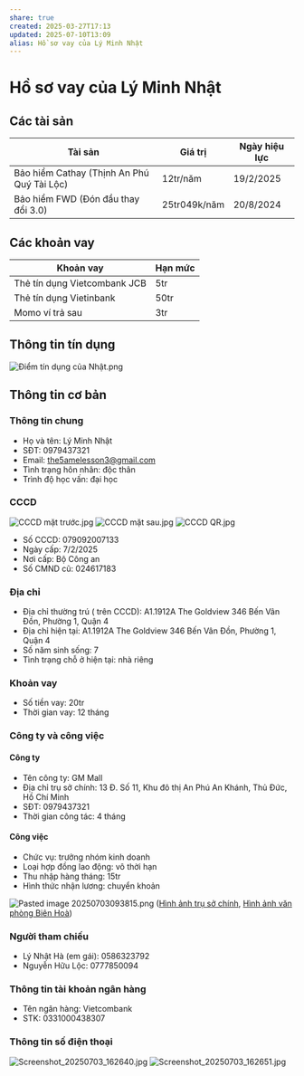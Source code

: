 ```yaml
---
share: true
created: 2025-03-27T17:13
updated: 2025-07-10T13:09
alias: Hồ sơ vay của Lý Minh Nhật
---
```

# Hồ sơ vay của Lý Minh Nhật
## Các tài sản 
| Tài sản                                    | Giá trị      | Ngày hiệu lực |
| ------------------------------------------ | ------------ | ------------- |
| Bảo hiểm Cathay (Thịnh An Phú Quý Tài Lộc) | 12tr/năm     | 19/2/2025     |
| Bảo hiểm FWD (Đón đầu thay đổi 3.0)        | 25tr049k/năm | 20/8/2024     |

## Các khoản vay
| Khoản vay                    | Hạn mức |
| ---------------------------- | ------- |
| Thẻ tín dụng Vietcombank JCB | 5tr     |
| Thẻ tín dụng Vietinbank      | 50tr    |
| Momo ví trả sau              | 3tr     |

## Thông tin tín dụng
![Điểm tín dụng của Nhật.png](../../../../assets/attachments/%C4%90i%E1%BB%83m%20t%C3%ADn%20d%E1%BB%A5ng%20c%E1%BB%A7a%20Nh%E1%BA%ADt.png)

## Thông tin cơ bản
### Thông tin chung
- Họ và tên: Lý Minh Nhật 
- SĐT: 0979437321 
- Email: the5amelesson3@gmail.com 
- Tình trạng hôn nhân: độc thân
- Trình độ học vấn: đại học

### CCCD
![CCCD mặt trước.jpg](../../../../assets/attachments/CCCD%20m%E1%BA%B7t%20tr%C6%B0%E1%BB%9Bc.jpg)
![CCCD mặt sau.jpg](../../../../assets/attachments/CCCD%20m%E1%BA%B7t%20sau.jpg)
![CCCD QR.jpg](../../../../assets/attachments/CCCD%20QR.jpg)

- Số CCCD: 079092007133
- Ngày cấp:  7/2/2025 
- Nơi cấp: Bộ Công an
- Số CMND cũ: 024617183 

### Địa chỉ
- Địa chỉ thường trú ( trên CCCD): A1.1912A The Goldview 346 Bến Vân Đồn, Phường 1, Quận 4 
- Địa chỉ hiện tại: A1.1912A The Goldview 346 Bến Vân Đồn, Phường 1, Quận 4 
- Số năm sinh sống: 7
- Tình trạng chỗ ở hiện tại: nhà riêng

### Khoản vay
- Số tiền vay: 20tr
- Thời gian vay: 12 tháng

### Công ty và công việc
#### Công ty
- Tên công ty: GM Mall
- Địa chỉ trụ sở chính: 13 Đ. Số 11, Khu đô thị An Phú An Khánh, Thủ Đức, Hồ Chí Minh
- SĐT: 0979437321 
- Thời gian công tác: 4 tháng

#### Công việc
- Chức vụ: trưởng nhóm kinh doanh 
- Loại hợp đồng lao động: vô thời hạn
- Thu nhập hàng tháng: 15tr
- Hình thức nhận lương: chuyển khoản

![Pasted image 20250703093815.png](../../../../assets/attachments/Pasted%20image%2020250703093815.png)
([Hình ảnh trụ sở chính](https://www.tiktok.com/@globalmall.vn/video/7489348272704867639), [Hình ảnh văn phòng Biên Hoà](https://www.tiktok.com/@globalmall.vn/video/7494869145012489479))

### Người tham chiếu
- Lý Nhật Hà (em gái): 0586323792
- Nguyễn Hữu Lộc: 0777850094

### Thông tin tài khoản ngân hàng
- Tên ngân hàng: Vietcombank
- STK: 0331000438307

### Thông tin số điện thoại
![Screenshot_20250703_162640.jpg](../../../../assets/attachments/Screenshot_20250703_162640.jpg)
![Screenshot_20250703_162651.jpg](../../../../assets/attachments/Screenshot_20250703_162651.jpg)

